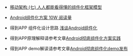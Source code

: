 - [移动架构 (七) 人人都能看得懂的组件化框架模型](https://juejin.im/post/5d5bcb85f265da03e369839d)

- [Android组件化方案 10W 阅读量](https://blog.csdn.net/guiying712/article/details/55213884)

- 得到APP 组件化设计思路 [浅谈Android组件化](https://mp.weixin.qq.com/s/RAOjrpie214w0byRndczmg)

- 得到APP原理解释请参考文章[Android彻底组件化方案实践](http://www.jianshu.com/p/1b1d77f58e84)

- 得到APP demo解读请参考文章[Android彻底组件化demo发布](http://www.jianshu.com/p/59822a7b2fad)

  